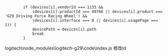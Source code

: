 ```
        if (devices[i].vendorId === 1133 &&
            (devices[i].productId === 49766 || devices[i].product === 'G29 Driving Force Racing Wheel') &&
            (devices[i].interface === 0 || devices[i].usagePage === 1)) {
            devicePath = devices[i].path
            break
        }
```

logitech\node_modules\logitech-g29\code\index.js
修改id